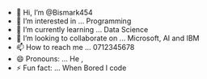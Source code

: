- 👋 Hi, I’m @Bismark454
- 👀 I’m interested in ... Programming 
- 🌱 I’m currently learning ... Data Science 
- 💞️ I’m looking to collaborate on ... Microsoft,  AI and IBM
- 📫 How to reach me ... 0712345678
- 😄 Pronouns: ... He , 
- ⚡ Fun fact: ... When Bored I code

<!---
Bismark454/Bismark454 is a ✨ special ✨ repository because its `README.md` (this file) appears on your GitHub profile.
You can click the Preview link to take a look at your changes.
--->

